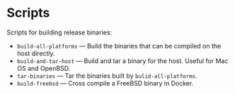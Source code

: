 # Scripts

Scripts for building release binaries:

* `build-all-platforms` — Build the binaries that can be compiled on the host directly.
* `build-and-tar-host` — Build and tar a binary for the host. Useful for Mac OS and OpenBSD.
* `tar-binaries` — Tar the binaries built by `bulid-all-platforms`.
* `build-freebsd` — Cross compile a FreeBSD binary in Docker.
